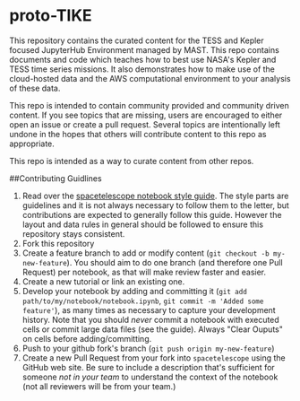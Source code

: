 # proto-TIKE
This repository contains the curated content for the TESS and Kepler focused JupyterHub Environment managed by MAST. This repo contains documents and code which teaches how to best use NASA's Kepler and TESS time series missions. It also demonstrates how to make use of the cloud-hosted data and the AWS computational environment to your analysis of these data.

This repo is intended to contain community provided and community driven content. If you see topics that are missing, users are encouraged to either open an issue or create a pull request. Several topics are intentionally left undone in the hopes that others will contribute content to this repo as appropriate.  

This repo is intended as a way to curate content from other repos.


##Contributing Guidlines

1. Read over the [spacetelescope notebook style guide](https://github.com/spacetelescope/style-guides/blob/master/guides/jupyter-notebooks.md). The style parts are guidelines and it is not always necessary to follow them to the letter, but contributions are expected to generally follow this guide.  However the layout and data rules in general should be followed to ensure this repository stays consistent.
2. Fork this repository
3. Create a feature branch to add or modify content (`git checkout -b my-new-feature`).  You should aim to do one branch (and therefore one Pull Request) per notebook, as that will make review faster and easier. 
4. Create a new tutorial or link an existing one. 
5. Develop your notebook by adding and committing it (`git add path/to/my/notebook/notebook.ipynb`,  `git commit -m 'Added some feature'`), as many times as necessary to capture your development history.  Note that you should *never* commit a notebook with executed cells or commit large data files (see the guide).  Always "Clear Ouputs" on cells before adding/committing.
7. Push to your github fork's branch (`git push origin my-new-feature`)
8. Create a new Pull Request from your fork into `spacetelescope` using the GitHub web site.  Be sure to include a description that's sufficient for someone *not in your team* to understand the context of the notebook (not all reviewers will be from your team.)





